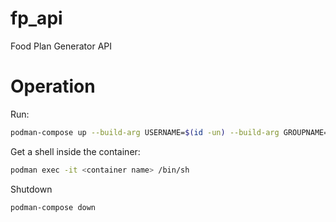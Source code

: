 # fp_api
Food Plan Generator API

# Operation

Run:
```sh
podman-compose up --build-arg USERNAME=$(id -un) --build-arg GROUPNAME=$(id -gn) --build-arg USERID=$(id -u) --build-arg GROUPID=$(id -g)
```

Get a shell inside the container:

```sh
podman exec -it <container name> /bin/sh
```

Shutdown
```sh
podman-compose down
```
